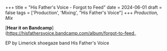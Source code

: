 +++
title = "His Father's Voice - Forgot to Feed"
date = 2024-06-01
draft = false
tags = ['Production', 'Mixing', "His Father's Voice"]
+++
_Production, Mix_

[**Hear it on Bandcamp**](https://hisfathersvoice.bandcamp.com/album/forgot-to-feed_

EP by Limerick shoegaze band His Father's Voice